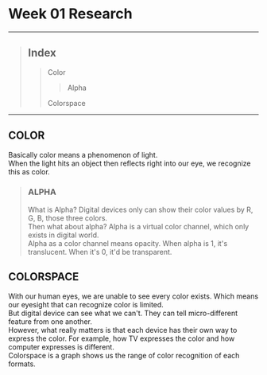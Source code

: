 # Week 01 Research
- - -
> ## Index
>   > Color
>   >   > Alpha
>   >   > 
>   > Colorspace
- - -
## COLOR
Basically color means a phenomenon of light.  
When the light hits an object then reflects right into our eye, we recognize this as color.   
> ### ALPHA
> What is Alpha? Digital devices only can show their color values by R, G, B, those three colors.   
> Then what about alpha? Alpha is a virtual color channel, which only exists in digital world.   
> Alpha as a color channel means opacity. When alpha is 1, it's translucent. When it's 0, it'd be transparent.   
   
## COLORSPACE   
With our human eyes, we are unable to see every color exists. Which means our eyesight that can recognize color is limited.   
But digital device can see what we can't. They can tell micro-different feature from one another.   
However, what really matters is that each device has their own way to express the color. For example, how TV expresses the color and how computer expresses is different.   
Colorspace is a graph shows us the range of color recognition of each formats.   
